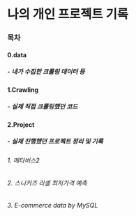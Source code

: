 # 나의 개인 프로젝트 기록

### 목차
#### 0.data
##### - 내가 수집한 크롤링 데이터 등

#### 1.Crawling
##### - 실제 직접 크롤링했던 코드

#### 2.Project
##### - 실제 진행했던 프로젝트 정리 및 기록
###### 1. 메타버스2
###### 2. 스니커즈 리셀 최저가격 예측
###### 3. E-commerce data by MySQL
